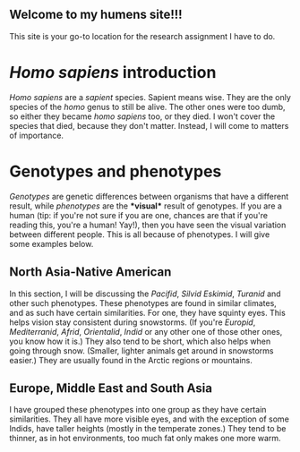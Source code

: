 ## Welcome to my humens site!!!

This site is your go-to location for the research assignment I have to do.
# _Homo sapiens_ introduction
_Homo sapiens_ are a _sapient_ species. Sapient means wise. They are the only species of the _homo_ genus to still be alive. The other ones were too dumb, so either they became _homo sapiens_ too, or they died. I won't cover the species that died, because they don't matter. Instead, I will come to matters of importance.
# Genotypes and phenotypes
_Genotypes_ are genetic differences between organisms that have a different result, while _phenotypes_ are the **\*visual\*** result of genotypes.
If you are a human (tip: if you're not sure if you are one, chances are that if you're reading this, you're a human! Yay!), then you have seen the visual variation between different people. This is all because of phenotypes. I will give some examples below.
## North Asia-Native American
In this section, I will be discussing the _Pacifid_, _Silvid_ _Eskimid_, _Turanid_ and other such phenotypes.
These phenotypes are found in similar climates, and as such have certain similarities.
For one, they have squinty eyes. This helps vision stay consistent during snowstorms. (If you're _Europid_, _Mediterranid_, _Afrid_, _Orientalid_, _Indid_ or any other one of those other ones, you know how it is.) They also tend to be short, which also helps when going through snow. (Smaller, lighter animals get around in snowstorms easier.) They are usually found in the Arctic regions or mountains.
## Europe, Middle East and South Asia
I have grouped these phenotypes into one group as they have certain similarities. They all have more visible eyes, and with the exception of some Indids, have taller heights (mostly in the temperate zones.) They tend to be thinner, as in hot environments, too much fat only makes one more warm.
